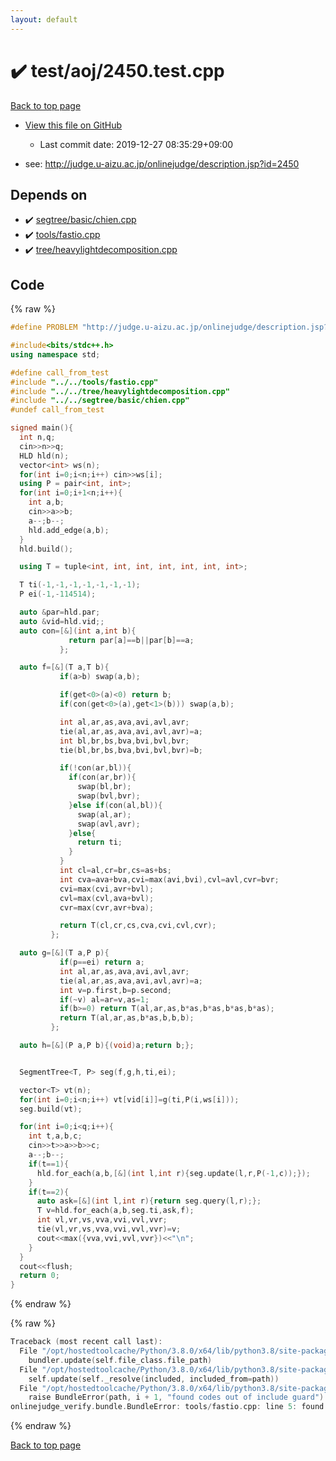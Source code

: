 ```yaml
---
layout: default
---
```


<!-- mathjax config similar to math.stackexchange -->
<script type="text/javascript" async
  src="https://cdnjs.cloudflare.com/ajax/libs/mathjax/2.7.5/MathJax.js?config=TeX-MML-AM_CHTML">
</script>
<script type="text/x-mathjax-config">
  MathJax.Hub.Config({
    TeX: { equationNumbers: { autoNumber: "AMS" }},
    tex2jax: {
      inlineMath: [ ['$','$'] ],
      processEscapes: true
    },
    "HTML-CSS": { matchFontHeight: false },
    displayAlign: "left",
    displayIndent: "2em"
  });
</script>

<script type="text/javascript" src="https://cdnjs.cloudflare.com/ajax/libs/jquery/3.4.1/jquery.min.js"></script>
<script src="https://cdn.jsdelivr.net/npm/jquery-balloon-js@1.1.2/jquery.balloon.min.js" integrity="sha256-ZEYs9VrgAeNuPvs15E39OsyOJaIkXEEt10fzxJ20+2I=" crossorigin="anonymous"></script>
<script type="text/javascript" src="../../../assets/js/copy-button.js"></script>
<link rel="stylesheet" href="../../../assets/css/copy-button.css" />


# :heavy_check_mark: test/aoj/2450.test.cpp

<a href="../../../index.html">Back to top page</a>

* <a href="{{ site.github.repository_url }}/blob/master/test/aoj/2450.test.cpp">View this file on GitHub</a>
    - Last commit date: 2019-12-27 08:35:29+09:00


* see: <a href="http://judge.u-aizu.ac.jp/onlinejudge/description.jsp?id=2450">http://judge.u-aizu.ac.jp/onlinejudge/description.jsp?id=2450</a>


## Depends on

* :heavy_check_mark: <a href="../../../library/segtree/basic/chien.cpp.html">segtree/basic/chien.cpp</a>
* :heavy_check_mark: <a href="../../../library/tools/fastio.cpp.html">tools/fastio.cpp</a>
* :heavy_check_mark: <a href="../../../library/tree/heavylightdecomposition.cpp.html">tree/heavylightdecomposition.cpp</a>


## Code

<a id="unbundled"></a>
{% raw %}
```cpp
#define PROBLEM "http://judge.u-aizu.ac.jp/onlinejudge/description.jsp?id=2450"

#include<bits/stdc++.h>
using namespace std;

#define call_from_test
#include "../../tools/fastio.cpp"
#include "../../tree/heavylightdecomposition.cpp"
#include "../../segtree/basic/chien.cpp"
#undef call_from_test

signed main(){
  int n,q;
  cin>>n>>q;
  HLD hld(n);
  vector<int> ws(n);
  for(int i=0;i<n;i++) cin>>ws[i];
  using P = pair<int, int>;
  for(int i=0;i+1<n;i++){
    int a,b;
    cin>>a>>b;
    a--;b--;
    hld.add_edge(a,b);
  }
  hld.build();

  using T = tuple<int, int, int, int, int, int, int>;

  T ti(-1,-1,-1,-1,-1,-1,-1);
  P ei(-1,-114514);

  auto &par=hld.par;
  auto &vid=hld.vid;;
  auto con=[&](int a,int b){
             return par[a]==b||par[b]==a;
           };

  auto f=[&](T a,T b){
           if(a>b) swap(a,b);

           if(get<0>(a)<0) return b;
           if(con(get<0>(a),get<1>(b))) swap(a,b);

           int al,ar,as,ava,avi,avl,avr;
           tie(al,ar,as,ava,avi,avl,avr)=a;
           int bl,br,bs,bva,bvi,bvl,bvr;
           tie(bl,br,bs,bva,bvi,bvl,bvr)=b;

           if(!con(ar,bl)){
             if(con(ar,br)){
               swap(bl,br);
               swap(bvl,bvr);
             }else if(con(al,bl)){
               swap(al,ar);
               swap(avl,avr);
             }else{
               return ti;
             }
           }
           int cl=al,cr=br,cs=as+bs;
           int cva=ava+bva,cvi=max(avi,bvi),cvl=avl,cvr=bvr;
           cvi=max(cvi,avr+bvl);
           cvl=max(cvl,ava+bvl);
           cvr=max(cvr,avr+bva);

           return T(cl,cr,cs,cva,cvi,cvl,cvr);
         };

  auto g=[&](T a,P p){
           if(p==ei) return a;
           int al,ar,as,ava,avi,avl,avr;
           tie(al,ar,as,ava,avi,avl,avr)=a;
           int v=p.first,b=p.second;
           if(~v) al=ar=v,as=1;
           if(b>=0) return T(al,ar,as,b*as,b*as,b*as,b*as);
           return T(al,ar,as,b*as,b,b,b);
         };

  auto h=[&](P a,P b){(void)a;return b;};


  SegmentTree<T, P> seg(f,g,h,ti,ei);

  vector<T> vt(n);
  for(int i=0;i<n;i++) vt[vid[i]]=g(ti,P(i,ws[i]));
  seg.build(vt);

  for(int i=0;i<q;i++){
    int t,a,b,c;
    cin>>t>>a>>b>>c;
    a--;b--;
    if(t==1){
      hld.for_each(a,b,[&](int l,int r){seg.update(l,r,P(-1,c));});
    }
    if(t==2){
      auto ask=[&](int l,int r){return seg.query(l,r);};
      T v=hld.for_each(a,b,seg.ti,ask,f);
      int vl,vr,vs,vva,vvi,vvl,vvr;
      tie(vl,vr,vs,vva,vvi,vvl,vvr)=v;
      cout<<max({vva,vvi,vvl,vvr})<<"\n";
    }
  }
  cout<<flush;
  return 0;
}

```
{% endraw %}

<a id="bundled"></a>
{% raw %}
```cpp
Traceback (most recent call last):
  File "/opt/hostedtoolcache/Python/3.8.0/x64/lib/python3.8/site-packages/onlinejudge_verify/docs.py", line 340, in write_contents
    bundler.update(self.file_class.file_path)
  File "/opt/hostedtoolcache/Python/3.8.0/x64/lib/python3.8/site-packages/onlinejudge_verify/bundle.py", line 154, in update
    self.update(self._resolve(included, included_from=path))
  File "/opt/hostedtoolcache/Python/3.8.0/x64/lib/python3.8/site-packages/onlinejudge_verify/bundle.py", line 123, in update
    raise BundleError(path, i + 1, "found codes out of include guard")
onlinejudge_verify.bundle.BundleError: tools/fastio.cpp: line 5: found codes out of include guard

```
{% endraw %}

<a href="../../../index.html">Back to top page</a>

